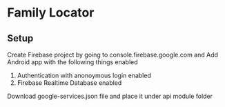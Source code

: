 
# Family Locator

## Setup
Create Firebase project by going to console.firebase.google.com and Add Android app with the following things enabled
1. Authentication with anonoymous login enabled
2. Firebase Realtime Database enabled

Download google-services.json file and place it under api module folder